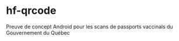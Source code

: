 # hf-qrcode
Preuve de concept Android pour les scans de passports vaccinals du Gouvernement du Québec
